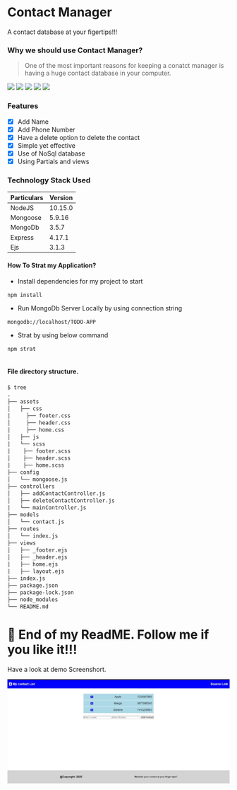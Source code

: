 # Contact Manager
A contact database at your figertips!!!

### Why we should use Contact Manager?
> One of the most important reasons for keeping a conatct manager is having a huge contact database in your computer.

![](https://img.shields.io/badge/version-1.0.1-orange) ![](https://img.shields.io/badge/dependencies-up%20to%20date-success) 
![](https://img.shields.io/badge/node--lts%40latest-10.15.0-brightgreen) ![](https://img.shields.io/badge/platform-win--32%20%7C%20win--64-lightgrey)
![](https://img.shields.io/badge/website-offline-lightgrey)

### Features
- [x] Add Name
- [x] Add Phone Number
- [x] Have a delete option to delete the contact
- [x] Simple yet effective
- [x] Use of NoSql database
- [x] Using Partials and views

### Technology Stack Used

Particulars | Version
----------- | ---------
NodeJS | 10.15.0    
Mongoose | 5.9.16
MongoDb | 3.5.7
Express| 4.17.1
Ejs | 3.1.3

 
#### How To Strat my Application?

* Install dependencies for my project to start
```
npm install

```
* Run MongoDb Server Locally by using connection string
```
mongodb://localhost/TODO-APP

```
* Strat by using below command
```
npm strat 
 
```

 
  #### File directory structure.
```
$ tree 
.
├── assets
│   ├── css
|     ├── footer.css
│     ├── header.css
|     ├── home.css
│   ├── js
|   └── scss
|    ├── footer.scss
│    ├── header.scss
|    ├── home.scss
├── config
│   └── mongoose.js
├── controllers
│   ├── addContactController.js
│   ├── deleteContactController.js
|   └── mainController.js
├── models
│   └── contact.js 
├── routes
│   └── index.js
├── views
│   ├── _footer.ejs
│   ├── _header.ejs
|   ├── home.ejs
|   ├── layout.ejs
├── index.js
├── package.json
├── package-lock.json
├── node_modules
└── README.md
```
 
# :eyes: End of my ReadME. Follow me if you like it!!!

 
 

Have a look at demo Screenshort.
   


![ScreenShort](https://github.com/Yaswant-Kumar-Singhi/ContactList/blob/master/Screenshort.JPG)
